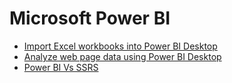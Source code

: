 # Microsoft Power BI

* [Import Excel workbooks into Power BI Desktop](https://docs.microsoft.com/en-us/power-bi/desktop-import-excel-workbooks)
* [Analyze web page data using Power BI Desktop](https://docs.microsoft.com/en-us/power-bi/desktop-tutorial-importing-and-analyzing-data-from-a-web-page)
* [Power BI Vs SSRS](https://community.powerbi.com/t5/Desktop/Power-BI-Vs-SSRS/td-p/17937)

